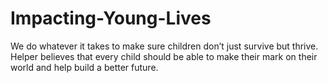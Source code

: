 # Impacting-Young-Lives
We do whatever it takes to make sure children don’t just survive but thrive. Helper believes that every child should be able to make their mark on their world and help build a better future.
